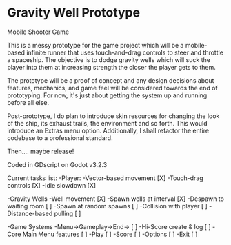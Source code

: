 # Gravity Well Prototype
 Mobile Shooter Game

 This is a messy prototype for the game project which will be a mobile-based infinite runner that uses touch-and-drag controls to steer and throttle a spaceship. The objective is to dodge gravity wells which will suck the player into them at increasing strength the closer the player gets to them.

 The prototype will be a proof of concept and any design decisions about features, mechanics, and game feel will be considered towards the end of prototyping. For now, it's just about getting the system up and running before all else.

 Post-prototype, I do plan to introduce skin resources for changing the look of the ship, its exhaust trails, the environment and so forth. This would introduce an Extras menu option. Additionally, I shall refactor the entire codebase to a professional standard.

 Then.... maybe release!

 Coded in GDscript on Godot v3.2.3

 Current tasks list:
 -Player:
  -Vector-based movement	[X]
  -Touch-drag controls		[X]
  -Idle slowdown		[X]

 -Gravity Wells
  -Well movement		[X]
  -Spawn wells at interval	[X]
   -Despawn to waiting room	[ ]
   -Spawn at random spawns 	[ ]
   -Collision with player	[ ]
   -Distance-based pulling	[ ]

 -Game Systems
  -Menu->Gameplay->End->	[ ]
  -Hi-Score create & log	[ ]
  -Core Main Menu features	[ ]
   -Play	[ ]
   -Score	[ ]
   -Options	[ ]
   -Exit	[ ]